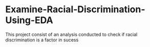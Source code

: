# Examine-Racial-Discrimination-Using-EDA
This project consist of an analysis conducted to check if racial discrimination is a factor in sucess 
